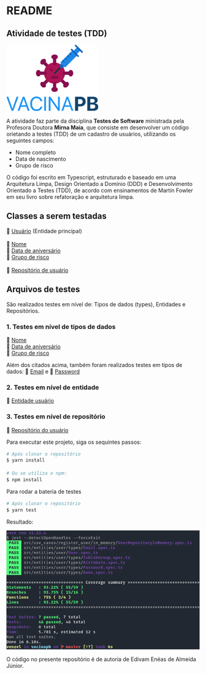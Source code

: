 # README

## Atividade de testes (TDD)

![VacibaPB](./src/main/images/vacina-pb.png)

A atividade faz parte da disciplina **Testes de Software** ministrada pela Profesora Doutora **Mirna Maia**, que consiste em desenvolver um código orietando a testes (TDD) de um cadastro de usuários, utilizando os seguintes campos:

-   Nome completo
-   Data de nascimento
-   Grupo de risco

O código foi escrito em Typescript, estruturado e baseado em uma Arquitetura Limpa, Design Orientado a Domínio (DDD) e Desenvolvimento Orientado a Testes (TDD), de acordo com ensinamentos de Martin Fowler em seu livro sobre refatoração e arquitetura limpa.

## Classes a serem testadas

:link: [Usuário](./src/entities/user/User.ts) (Entidade principal)<br><br>
:link: [Nome](./src/entities/user/types/Name.ts)<br>
:link: [Data de aniversário](./src/entities/user/types/BirthDate.ts)<br>
:link: [Grupo de risco](./src/entities/user/types/IsRiskGroup.ts)<br><br>
:link: [Repositório de usuário](./src/use_cases/register_user/in_memory/UserRepositoryInMemory.ts)

## Arquivos de testes

São realizados testes em nível de: Tipos de dados (types), Entidades e Repositórios.

### 1. Testes em nível de tipos de dados

:link: [Nome](./src/entities/user/types/Name.spec.ts)<br>
:link: [Data de aniversário](./src/entities/user/types/BirthDate.spec.ts)<br>
:link: [Grupo de risco](./src/entities/user/types/IsRiskGroup.spec.ts)<br>

Além dos citados acima, também foram realizados testes em tipos de dados: :link: [Email](./src/entities/user/types/Email.spec.ts) e :link: [Password](./src/entities/user/types/Password.spec.ts)

### 2. Testes em nível de entidade

:link: [Entidade usuário](./src/entities/user/User.spec.ts)

### 3. Testes em nível de repositório

:link: [Repositório do usuário](./src/use_cases/register_user/in_memory/UserRepositoryInMemory.spec.ts)

Para executar este projeto, siga os sequintes passos:

```bash
# Após clonar o repositório
$ yarn install

# Ou se utiliza o npm:
$ npm install
```

Para rodar a bateria de testes

```bash
# Após clonar o repositório
$ yarn test
```

Resultado:

![Resultado](./src/main/images/resultado-tests.png)

O código no presente repositório é de autoria de Edivam Enéas de Almeida Júnior.
